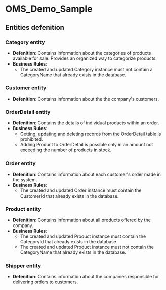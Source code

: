 # OMS_Demo_Sample
## Entities defenition
### Category entity
- __Defenition__: Contains information about the categories of products available for sale. Provides an organized way to categorize products.
- __Business Rules__:
  - The created and updated Category instance must not contain a CategoryName that already exists in the database.
### Customer entity
- __Defenition__: Contains information about the the company's customers.
### OrderDetail entity
- __Defenition__: Contains the details of individual products within an order.
- __Business Rules__:
  - Getting, updating and deleting records from the OrderDetail table is prohibited.
  - Adding Product to OrderDetail is possible only in an amount not exceeding the number of products in stock.
### Order entity
- __Defenition__: Contains information about each customer's order made in the system.
- __Business Rules__:
  - The created and updated Order instance must contain the CustomerId that already exists in the database.
### Product entity
- __Defenition__: Contains information about all products offered by the company.
- __Business Rules__:
  - The created and updated Product instance must contain the CategoryId that already exists in the database.
  - The created and updated Product instance must not contain the CategoryName that already exists in the database.
### Shipper entity
- __Defenition__: Contains information about the companies responsible for delivering orders to customers.
